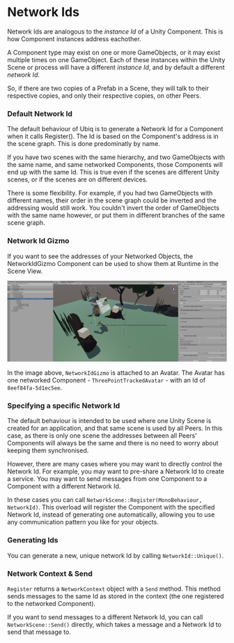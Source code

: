 # Network Ids

Network Ids are analogous to the *instance Id* of a Unity Component. This is how Component instances address eachother.

A Component type may exist on one or more GameObjects, or it may exist multiple times on one GameObject. Each of these instances within the Unity Scene or process will have a different *instance Id*, and by default a different *network Id*.

So, if there are two copies of a Prefab in a Scene, they will talk to their respective copies, and only their respective copies, on other Peers.

### Default Network Id

The default behaviour of Ubiq is to generate a Network Id for a Component when it calls Register(). The Id is based on the Component's address is in the scene graph. This is done predominatly by name.

If you have two scenes with the same hierarchy, and two GameObjects with the same name, and same networked Components, those Components will end up with the same Id. This is true even if the scenes are different Unity scenes, or if the scenes are on different devices.

There is some flexibility. For example, if you had two GameObjects with different names, their order in the scene graph could be inverted and the addressing would still work. You couldn't invert the order of GameObjects with the same name however, or put them in different branches of the same scene graph.

### Network Id Gizmo

If you want to see the addresses of your Networked Objects, the NetworkIdGizmo Component can be used to show them at Runtime in the Scene View.

![](images/e1457011-ec82-49c7-8993-c1283810df94.png)

In the image above, `NetworkIdGizmo` is attached to an Avatar. The Avatar has one networked Component - `ThreePointTrackedAvatar` - with an Id of `8eef84fa-5d1ec5ee`.


### Specifying a specific Network Id

The default behaviour is intended to be used where one Unity Scene is created for an application, and that same scene is used by all Peers. In this case, as there is only one scene the addresses between all Peers' Components will always be the same and there is no need to worry about keeping them synchronised.

However, there are many cases where you may want to directly control the Network Id. For example, you may want to pre-share a Network Id to create a service. You may want to send messages from one Component to a Component with a different Network Id.

In these cases you can call `NetworkScene::Register(MonoBehaviour, NetworkId)`. This overload will register the Component with the specified Network Id, instead of generating one automatically, allowing you to use any communication pattern you like for your objects.

### Generating Ids

You can generate a new, unique network Id by calling `NetworkId::Unique()`. 


### Network Context & Send

`Register` returns a `NetworkContext` object with a `Send` method. This method sends messages to the same Id as stored in the context (the one registered to the networked Component).

If you want to send messages to a different Network Id, you can call `NetworkScene::Send()` directly, which takes a message and a Network Id to send that message to.
